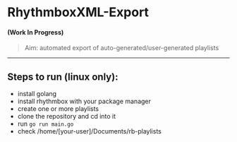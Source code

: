 # RhythmboxXML-Export

#### (Work In Progress)
> Aim: automated export of auto-generated/user-generated playlists

---

## Steps to run (linux only):

- install golang
- install rhythmbox with your package manager
- create one or more playlists
- clone the repository and cd into it
- run ``go run main.go``
- check /home/[your-user]/Documents/rb-playlists
